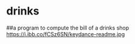 # drinks
 ##a program to compute the bill of a drinks shop
https://i.ibb.co/fCSz6SN/keydance-readme.jpg
